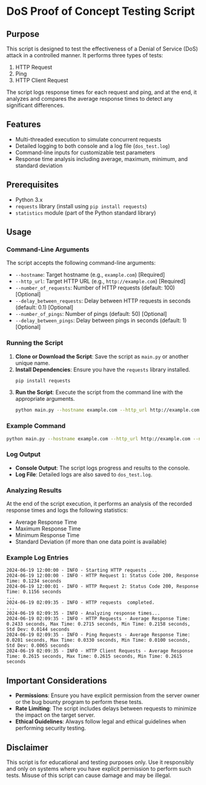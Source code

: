 # DoS Proof of Concept Testing Script

## Purpose
This script is designed to test the effectiveness of a Denial of Service (DoS) attack in a controlled manner. It performs three types of tests:
1. HTTP Request 
2. Ping 
3. HTTP Client Request 

The script logs response times for each request and ping, and at the end, it analyzes and compares the average response times to detect any significant differences.

## Features
- Multi-threaded execution to simulate concurrent requests
- Detailed logging to both console and a log file (`dos_test.log`)
- Command-line inputs for customizable test parameters
- Response time analysis including average, maximum, minimum, and standard deviation

## Prerequisites
- Python 3.x
- `requests` library (install using `pip install requests`)
- `statistics` module (part of the Python standard library)

## Usage

### Command-Line Arguments
The script accepts the following command-line arguments:
- `--hostname`: Target hostname (e.g., `example.com`) [Required]
- `--http_url`: Target HTTP URL (e.g., `http://example.com`) [Required]
- `--number_of_requests`: Number of HTTP requests (default: 100) [Optional]
- `--delay_between_requests`: Delay between HTTP requests in seconds (default: 0.1) [Optional]
- `--number_of_pings`: Number of pings (default: 50) [Optional]
- `--delay_between_pings`: Delay between pings in seconds (default: 1) [Optional]

### Running the Script
1. **Clone or Download the Script**: Save the script as `main.py` or another unique name.
2. **Install Dependencies**: Ensure you have the `requests` library installed.
   ```sh
   pip install requests
   ```
3. **Run the Script**: Execute the script from the command line with the appropriate arguments.
   ```sh
   python main.py --hostname example.com --http_url http://example.com --number_of_requests 100 --delay_between_requests 0.1 --number_of_pings 50 --delay_between_pings 1
   ```

### Example Command
```sh
python main.py --hostname example.com --http_url http://example.com --number_of_requests 100 --delay_between_requests 0.1 --number_of_pings 50 --delay_between_pings 1
```

### Log Output
- **Console Output**: The script logs progress and results to the console.
- **Log File**: Detailed logs are also saved to `dos_test.log`.

### Analyzing Results
At the end of the script execution, it performs an analysis of the recorded response times and logs the following statistics:
- Average Response Time
- Maximum Response Time
- Minimum Response Time
- Standard Deviation (if more than one data point is available)

### Example Log Entries
```
2024-06-19 12:00:00 - INFO - Starting HTTP requests ...
2024-06-19 12:00:00 - INFO - HTTP Request 1: Status Code 200, Response Time: 0.1234 seconds
2024-06-19 12:00:01 - INFO - HTTP Request 2: Status Code 200, Response Time: 0.1156 seconds
...
2024-06-19 02:09:35 - INFO - HTTP requests  completed.
...
2024-06-19 02:09:35 - INFO - Analyzing response times...
2024-06-19 02:09:35 - INFO - HTTP Requests - Average Response Time: 0.2433 seconds, Max Time: 0.2715 seconds, Min Time: 0.2158 seconds, Std Dev: 0.0144 seconds
2024-06-19 02:09:35 - INFO - Ping Requests - Average Response Time: 0.0201 seconds, Max Time: 0.0330 seconds, Min Time: 0.0100 seconds, Std Dev: 0.0065 seconds
2024-06-19 02:09:35 - INFO - HTTP Client Requests - Average Response Time: 0.2615 seconds, Max Time: 0.2615 seconds, Min Time: 0.2615 seconds
```

## Important Considerations
- **Permissions**: Ensure you have explicit permission from the server owner or the bug bounty program to perform these tests.
- **Rate Limiting**: The script includes delays between requests to minimize the impact on the target server.
- **Ethical Guidelines**: Always follow legal and ethical guidelines when performing security testing.

## Disclaimer
This script is for educational and testing purposes only. Use it responsibly and only on systems where you have explicit permission to perform such tests. Misuse of this script can cause damage and may be illegal.
